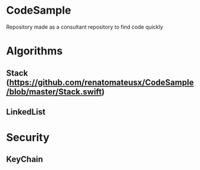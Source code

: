 # CodeSample
Repository made as a consultant repository to find code quickly

# Algorithms

## Stack (https://github.com/renatomateusx/CodeSample/blob/master/Stack.swift)
## LinkedList


# Security
## KeyChain
